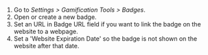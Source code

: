 1.  Go to *Settings \> Gamification Tools \> Badges*.
2.  Open or create a new badge.
3.  Set an URL in Badge URL field if you want to link the badge on the
    website to a webpage.
4.  Set a 'Website Expiration Date' so the badge is not shown on the
    website after that date.
